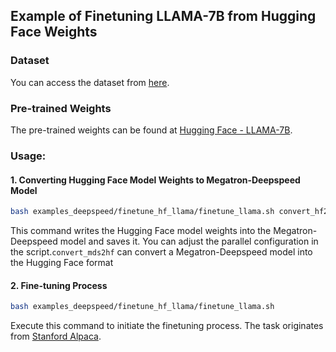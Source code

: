 ## Example of Finetuning LLAMA-7B from Hugging Face Weights

### Dataset
You can access the dataset from [here](https://github.com/tatsu-lab/stanford_alpaca/blob/main/alpaca_data.json).

### Pre-trained Weights
The pre-trained weights can be found at [Hugging Face - LLAMA-7B](https://huggingface.co/huggyllama/llama-7b).

### Usage:

#### 1. Converting Hugging Face Model Weights to Megatron-Deepspeed Model
```bash
bash examples_deepspeed/finetune_hf_llama/finetune_llama.sh convert_hf2mds
```
This command writes the Hugging Face model weights into the Megatron-Deepspeed model and saves it. You can adjust the parallel configuration in the script.```convert_mds2hf``` can convert a Megatron-Deepspeed model into the Hugging Face format

#### 2. Fine-tuning Process
```bash
bash examples_deepspeed/finetune_hf_llama/finetune_llama.sh
```
Execute this command to initiate the finetuning process. The task originates from [Stanford Alpaca](https://github.com/tatsu-lab/stanford_alpaca.git).



